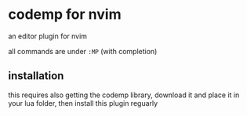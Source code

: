 # codemp for nvim
an editor plugin for nvim

all commands are under `:MP` (with completion)

## installation
this requires also getting the codemp library, download it and place it in your lua folder, then install this plugin reguarly

